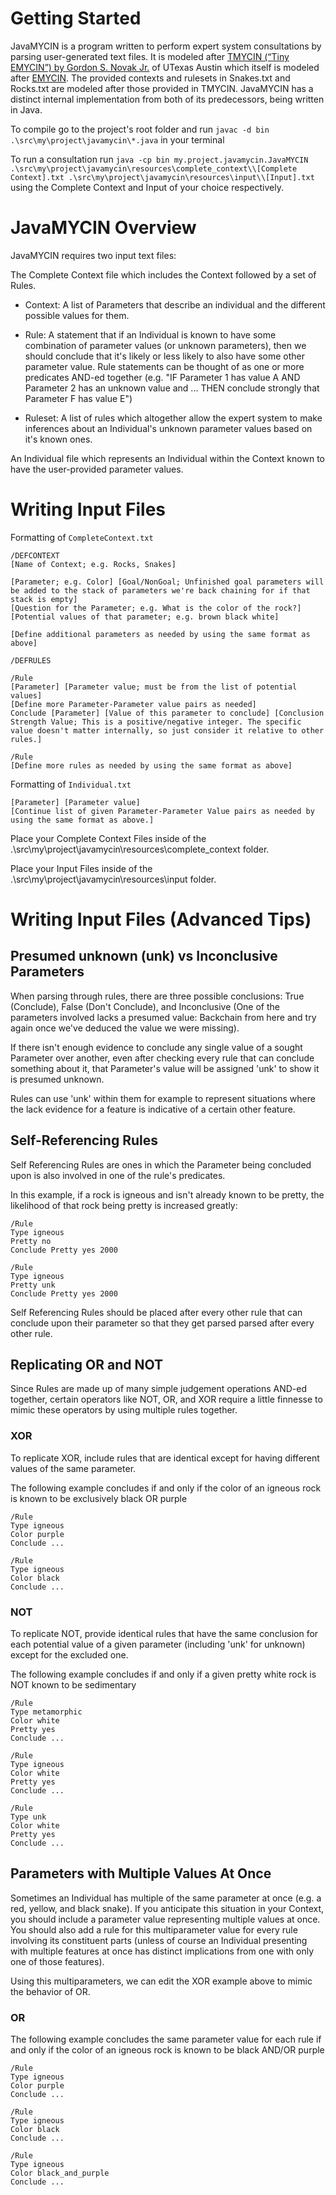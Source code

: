 # Getting Started

JavaMYCIN is a program written to perform expert system consultations by parsing user-generated text files. It is modeled after [TMYCIN (“Tiny EMYCIN”) by Gordon S. Novak Jr.](https://www.cs.utexas.edu/~novak/tmycin/tmycin.html) of UTexas Austin which itself is modeled after [EMYCIN](https://en.wikipedia.org/wiki/Mycin). The provided contexts and rulesets in Snakes.txt and Rocks.txt are modeled after those provided in TMYCIN. JavaMYCIN has a distinct internal implementation from both of its predecessors, being written in Java.

To compile go to the project's root folder and run `javac -d bin .\src\my\project\javamycin\*.java` in your terminal

To run a consultation run `java -cp bin my.project.javamycin.JavaMYCIN .\src\my\project\javamycin\resources\complete_context\\[Complete Context].txt .\src\my\project\javamycin\resources\input\\[Input].txt` using the Complete Context and Input of your choice respectively.

# JavaMYCIN Overview

JavaMYCIN requires two input text files: 

The Complete Context file which includes the Context followed by a set of Rules. 

- Context: A list of Parameters that describe an individual and the different possible values for them.

- Rule: A statement that if an Individual is known to have some combination of parameter values (or unknown parameters), then we should conclude that it's likely or less likely to also have some other parameter value. Rule statements can be thought of as one or more predicates AND-ed together (e.g. "IF Parameter 1 has value A AND Parameter 2 has an unknown value and ... THEN conclude strongly that Parameter F has value E")

- Ruleset: A list of rules which altogether allow the expert system to make inferences about an Individual's unknown parameter values based on it's known ones.
    
An Individual file which represents an Individual within the Context known to have the user-provided parameter values.

# Writing Input Files

Formatting of `CompleteContext.txt`

    /DEFCONTEXT
    [Name of Context; e.g. Rocks, Snakes]

    [Parameter; e.g. Color] [Goal/NonGoal; Unfinished goal parameters will be added to the stack of parameters we're back chaining for if that stack is empty]
    [Question for the Parameter; e.g. What is the color of the rock?]
    [Potential values of that parameter; e.g. brown black white]

    [Define additional parameters as needed by using the same format as above]

    /DEFRULES

    /Rule
    [Parameter] [Parameter value; must be from the list of potential values]
    [Define more Parameter-Parameter value pairs as needed]
    Conclude [Parameter] [Value of this parameter to conclude] [Conclusion Strength Value; This is a positive/negative integer. The specific value doesn't matter internally, so just consider it relative to other rules.]

    /Rule
    [Define more rules as needed by using the same format as above]

Formatting of `Individual.txt`

    [Parameter] [Parameter value]
    [Continue list of given Parameter-Parameter Value pairs as needed by using the same format as above.]

Place your Complete Context Files inside of the .\src\my\project\javamycin\resources\complete_context folder.

Place your Input Files inside of the .\src\my\project\javamycin\resources\input folder.

# Writing Input Files (Advanced Tips)

## Presumed unknown (unk) vs Inconclusive Parameters

When parsing through rules, there are three possible conclusions: True (Conclude), False (Don't Conclude), and Inconclusive (One of the parameters involved lacks a presumed value: Backchain from here and try again once we've deduced the value we were missing).

If there isn't enough evidence to conclude any single value of a sought Parameter over another, even after checking every rule that can conclude something about it, that Parameter's value will be assigned 'unk' to show it is presumed unknown.

Rules can use 'unk' within them for example to represent situations where the lack evidence for a feature is indicative of a certain other feature.

## Self-Referencing Rules

Self Referencing Rules are ones in which the Parameter being concluded upon is also involved in one of the rule's predicates.

In this example, if a rock is igneous and isn't already known to be pretty, the likelihood of that rock being pretty is increased greatly:
    
    /Rule
    Type igneous
    Pretty no
    Conclude Pretty yes 2000

    /Rule
    Type igneous
    Pretty unk
    Conclude Pretty yes 2000

Self Referencing Rules should be placed after every other rule that can conclude upon their parameter so that they get parsed parsed after every other rule.

## Replicating OR and NOT

Since Rules are made up of many simple judgement operations AND-ed together, certain operators like NOT, OR, and XOR require a little finnesse to mimic these operators by using multiple rules together.

### XOR
To replicate XOR, include rules that are identical except for having different values of the same parameter.

The following example concludes if and only if the color of an igneous rock is known to be exclusively black OR purple

    /Rule
    Type igneous
    Color purple
    Conclude ...

    /Rule
    Type igneous
    Color black
    Conclude ...

### NOT
To replicate NOT, provide identical rules that have the same conclusion for each potential value of a given parameter (including 'unk' for unknown) except for the excluded one.

The following example concludes if and only if a given pretty white rock is NOT known to be sedimentary

    /Rule
    Type metamorphic
    Color white
    Pretty yes
    Conclude ...

    /Rule
    Type igneous
    Color white
    Pretty yes
    Conclude ...

    /Rule
    Type unk
    Color white
    Pretty yes
    Conclude ...
        
## Parameters with Multiple Values At Once
    
Sometimes an Individual has multiple of the same parameter at once (e.g. a red, yellow, and black snake). If you anticipate this situation in your Context, you should include a parameter value representing multiple values at once. You should also add a rule for this multiparameter value for every rule involving its constituent parts (unless of course an Individual presenting with multiple features at once has distinct implications from one with only one of those features).

Using this multiparameters, we can edit the XOR example above to mimic the behavior of OR.

### OR
The following example concludes the same parameter value for each rule if and only if the color of an igneous rock is known to be black AND/OR purple

    /Rule
    Type igneous
    Color purple
    Conclude ...

    /Rule
    Type igneous
    Color black
    Conclude ...

    /Rule
    Type igneous
    Color black_and_purple
    Conclude ...
